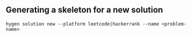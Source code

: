 ## Generating a skeleton for a new solution

```shell
hygen solution new --platform leetcode|hackerrank --name <problem-name>
```

